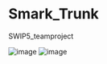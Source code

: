 # Smark_Trunk
SWIP5_teamproject

![image](https://user-images.githubusercontent.com/73231712/163738866-620ba1b1-7155-4856-8b2b-c1ea34d08164.png)
![image](https://user-images.githubusercontent.com/73231712/163738871-5da88b8f-de45-41b5-81cd-f5c2c1b358a4.png)
